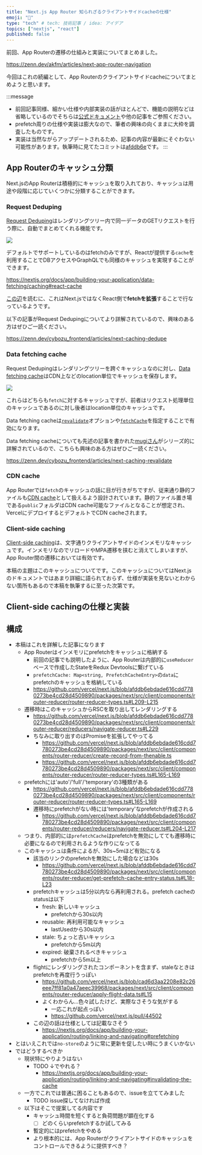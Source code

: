 ```yaml
---
title: "Next.js App Router 知られざるクライアントサイドcacheの仕様"
emoji: "🔑"
type: "tech" # tech: 技術記事 / idea: アイデア
topics: ["nextjs", "react"]
published: false
---
```


前回、App Routerの遷移の仕組みと実装についてまとめました。

https://zenn.dev/akfm/articles/next-app-router-navigation

今回はこれの続編として、App Routerのクライアントサイドcacheについてまとめようと思います。

:::message
- 前回記事同様、細かい仕様や内部実装の話がほとんどで、機能の説明などは省略しているのでそちらは[公式ドキュメント](https://nextjs.org/docs)や他の記事をご参照ください。
- prefetch周りの仕様や実装は膨大なので、筆者の興味の向くままに大枠を調査したものです。
- 実装は当然ながらアップデートされるため、記事の内容が最新にそぐわない可能性があります。執筆時に見てたコミットは[afddb6e](https://github.com/vercel/next.js/tree/afddb6ebdade616cdd7780273be4cd28d4509890)です。
:::

## App Routerのキャッシュ分類

Next.jsのApp Routerは積極的にキャッシュを取り入れており、キャッシュは用途や段階に応じていくつかに分類することができます。

### Request Deduping

[Request Deduping](https://nextjs.org/docs/app/building-your-application/data-fetching#automatic-fetch-request-deduping)はレンダリングツリー内で同一データのGETリクエストを行う際に、自動でまとめてくれる機能です。

![](https://nextjs.org/_next/image?url=%2Fdocs%2Fdark%2Fdeduplicated-fetch-requests.png&w=3840&q=75)

デフォルトでサポートしているのはfetchのみですが、Reactが提供する`cache`を利用することでDBアクセスやGraphQLでも同様のキャッシュを実現することができます。

https://nextjs.org/docs/app/building-your-application/data-fetching/caching#react-cache

[この辺](https://nextjs.org/docs/app/building-your-application/data-fetching#the-fetch-api)を読むに、これはNext.jsではなくReact側で**fetchを拡張**することで行なっているようです。

以下の記事がRequest Dedupingについてより詳解されているので、興味のある方はぜひご一読ください。

https://zenn.dev/cybozu_frontend/articles/next-caching-dedupe

### Data fetching cache

Request Dedupingはレンダリングツリーを跨ぐキャッシュなのに対し、[Data fetching cache](https://nextjs.org/docs/app/building-your-application/data-fetching#caching-data)はCDN上などのlocation単位でキャッシュを保存します。

![](https://nextjs.org/_next/image?url=%2Fdocs%2Fdark%2Fstatic-site-generation.png&w=3840&q=75)

これらはどちらも`fetch`に対するキャッシュですが、前者はリクエスト処理単位のキャッシュであるのに対し後者はlocation単位のキャッシュです。

Data fetching cacheは[`revalidate`](https://nextjs.org/docs/app/building-your-application/data-fetching/revalidating)オプションや[`fetchCache`](https://nextjs.org/docs/app/api-reference/file-conventions/route-segment-config#fetchcache)を指定することで有効になります。

Data fetching cacheについても先述の記事を書かれた[mugiさん](https://zenn.dev/mugi)がシリーズ的に詳解されているので、こちらも興味のある方はぜひご一読ください。

https://zenn.dev/cybozu_frontend/articles/next-caching-revalidate

### CDN cache

App Routerでは`fetch`のキャッシュの話に目が行きがちですが、従来通り静的ファイルも[CDN cache](https://nextjs.org/docs/app/building-your-application/optimizing#static-assets)として扱えるよう設計されています。静的ファイル置き場である`public`フォルダはCDN cache可能なファイルとなることが想定され、VercelにデプロイするとデフォルトでCDN cacheされます。

### Client-side caching

[Client-side caching](https://nextjs.org/docs/app/building-your-application/routing/linking-and-navigating#client-side-caching-of-rendered-server-components)は、文字通りクライアントサイドのインメモリなキャッシュです。インメモリなのでリロードやMPA遷移を挟むと消えてしまいますが、App Router間の遷移においては有効です。

本稿の主題はこのキャッシュについてです。このキャッシュについてはNext.jsのドキュメントではあまり詳細に語られておらず、仕様が実装を見ないとわからない箇所もあるので本稿を執筆するに至った次第です。

## Client-side cachingの仕様と実装






## 構成

- 本稿はこれを詳解した記事になります
  - App Routerはインメモリにprefetchをキャッシュに格納する
    - 前回の記事でも説明したように、App Routerは内部的に`useReducer`ベースで作成したStateをRedux Devtoolsに繋げている
    - `prefetchCache: Map<string, PrefetchCacheEntry>`の`data`にprefetchのキャッシュを格納している
    - https://github.com/vercel/next.js/blob/afddb6ebdade616cdd7780273be4cd28d4509890/packages/next/src/client/components/router-reducer/router-reducer-types.ts#L209-L215
  - 遷移時はこのキャッシュからRSCを取り出してレンダリングする
    - https://github.com/vercel/next.js/blob/afddb6ebdade616cdd7780273be4cd28d4509890/packages/next/src/client/components/router-reducer/reducers/navigate-reducer.ts#L229
    - ちなみに取り出すのはPromiseを拡張してやってる
      - https://github.com/vercel/next.js/blob/afddb6ebdade616cdd7780273be4cd28d4509890/packages/next/src/client/components/router-reducer/create-record-from-thenable.ts
      - https://github.com/vercel/next.js/blob/afddb6ebdade616cdd7780273be4cd28d4509890/packages/next/src/client/components/router-reducer/router-reducer-types.ts#L165-L169
  - prefetchには'auto'/'full'/'temporary'の3種類がある
    - https://github.com/vercel/next.js/blob/afddb6ebdade616cdd7780273be4cd28d4509890/packages/next/src/client/components/router-reducer/router-reducer-types.ts#L165-L169
    - 遷移時にprefetchがない時には'temporary'なprefetchが作成される
      - https://github.com/vercel/next.js/blob/afddb6ebdade616cdd7780273be4cd28d4509890/packages/next/src/client/components/router-reducer/reducers/navigate-reducer.ts#L204-L217
  - つまり、内部的には`prefetchCache`はprefetchを無効にしてても遷移時に必要になるので利用されるような作りになってる
  - このキャッシュは条件によるが、30s~5mほど有効になる
    - 該当のリンクのprefetchを無効にした場合などは30s
      - https://github.com/vercel/next.js/blob/afddb6ebdade616cdd7780273be4cd28d4509890/packages/next/src/client/components/router-reducer/get-prefetch-cache-entry-status.ts#L18-L23
    - prefetchキャッシュは5分以内なら再利用される。prefetch cacheのstatusは以下
      - fresh: 新しいキャッシュ
        - prefetchから30s以内
      - reusable: 再利用可能なキャッシュ
        - lastUsedから30s以内
      - stale: ちょっと古いキャッシュ
        - prefetchから5m以内
      - expired: 破棄されるべきキャッシュ
        - prefetchから5m以上
    - flightにレンダリングされたコンポーネントを含まず、staleなときはprefetchを再度行うっぽい
      - https://github.com/vercel/next.js/blob/cad6d3aa2208e82c26eee7ff81a0a47aeec39968/packages/next/src/client/components/router-reducer/apply-flight-data.ts#L15
      - よくわからん...色々試したけど、実際なさそうな気がする
        - 一応これが起点っぽい
        - https://github.com/vercel/next.js/pull/44502
    - この辺の話は仕様としては記載なさそう
      - https://nextjs.org/docs/app/building-your-application/routing/linking-and-navigating#prefetching
- とはいえこれでは`no-store`のように常に更新を促したい時にうまくいかない
- ではどうするべきか
  - 現状特にやりようはない
    - TODO ↓でやれる？
      - https://nextjs.org/docs/app/building-your-application/routing/linking-and-navigating#invalidating-the-cache
  - 一方でこれでは普通に困ることもあるので、issueを立ててみました
    - TODO issue探してなければ作成
  - 以下はそこで提案してる内容です
    - キャッシュ時間を短くすると負荷問題が顕在化する
      - [ ] どのくらいprefetchするか試してみる
    - 暫定的にはprefetchをやめる
    - より根本的には、App Routerがクライアントサイドのキャッシュをコントロールできるように提供すべき？

